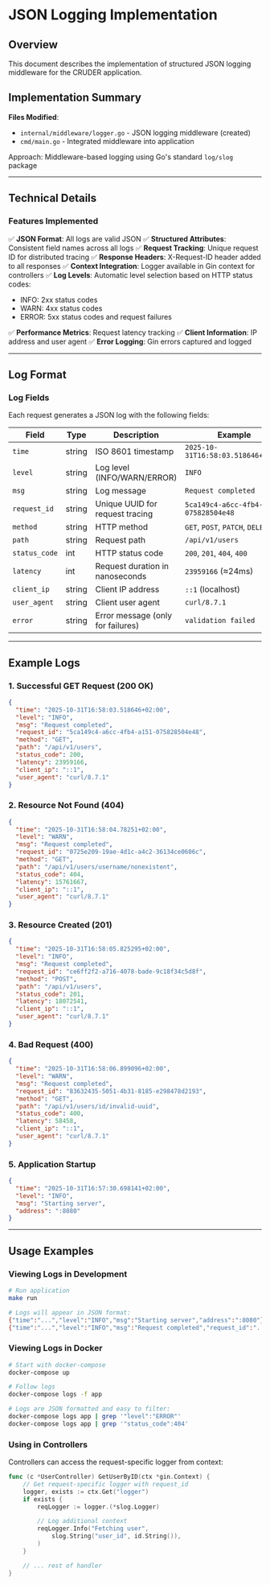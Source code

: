 # JSON Logging Implementation

## Overview

This document describes the implementation of structured JSON logging middleware for the CRUDER application.

## Implementation Summary

**Files Modified**:
- `internal/middleware/logger.go` - JSON logging middleware (created)
- `cmd/main.go` - Integrated middleware into application

Approach: Middleware-based logging using Go's standard `log/slog` package

---

## Technical Details


### Features Implemented

✅ **JSON Format**: All logs are valid JSON
✅ **Structured Attributes**: Consistent field names across all logs
✅ **Request Tracking**: Unique request ID for distributed tracing
✅ **Response Headers**: X-Request-ID header added to all responses
✅ **Context Integration**: Logger available in Gin context for controllers
✅ **Log Levels**: Automatic level selection based on HTTP status codes:
- INFO: 2xx status codes
- WARN: 4xx status codes
- ERROR: 5xx status codes and request failures

✅ **Performance Metrics**: Request latency tracking
✅ **Client Information**: IP address and user agent
✅ **Error Logging**: Gin errors captured and logged

---

## Log Format

### Log Fields

Each request generates a JSON log with the following fields:

| Field | Type | Description | Example |
|-------|------|-------------|---------|
| `time` | string | ISO 8601 timestamp | `2025-10-31T16:58:03.518646+02:00` |
| `level` | string | Log level (INFO/WARN/ERROR) | `INFO` |
| `msg` | string | Log message | `Request completed` |
| `request_id` | string | Unique UUID for request tracing | `5ca149c4-a6cc-4fb4-a151-075828504e48` |
| `method` | string | HTTP method | `GET`, `POST`, `PATCH`, `DELETE` |
| `path` | string | Request path | `/api/v1/users` |
| `status_code` | int | HTTP status code | `200`, `201`, `404`, `400` |
| `latency` | int | Request duration in nanoseconds | `23959166` (≈24ms) |
| `client_ip` | string | Client IP address | `::1` (localhost) |
| `user_agent` | string | Client user agent | `curl/8.7.1` |
| `error` | string | Error message (only for failures) | `validation failed` |

---

## Example Logs

### 1. Successful GET Request (200 OK)
```json
{
  "time": "2025-10-31T16:58:03.518646+02:00",
  "level": "INFO",
  "msg": "Request completed",
  "request_id": "5ca149c4-a6cc-4fb4-a151-075828504e48",
  "method": "GET",
  "path": "/api/v1/users",
  "status_code": 200,
  "latency": 23959166,
  "client_ip": "::1",
  "user_agent": "curl/8.7.1"
}
```

### 2. Resource Not Found (404)
```json
{
  "time": "2025-10-31T16:58:04.78251+02:00",
  "level": "WARN",
  "msg": "Request completed",
  "request_id": "0725e209-19ae-4d1c-a4c2-36134ce0606c",
  "method": "GET",
  "path": "/api/v1/users/username/nonexistent",
  "status_code": 404,
  "latency": 15761667,
  "client_ip": "::1",
  "user_agent": "curl/8.7.1"
}
```

### 3. Resource Created (201)
```json
{
  "time": "2025-10-31T16:58:05.825295+02:00",
  "level": "INFO",
  "msg": "Request completed",
  "request_id": "ce6ff2f2-a716-4078-bade-9c18f34c5d8f",
  "method": "POST",
  "path": "/api/v1/users",
  "status_code": 201,
  "latency": 18072541,
  "client_ip": "::1",
  "user_agent": "curl/8.7.1"
}
```

### 4. Bad Request (400)
```json
{
  "time": "2025-10-31T16:58:06.899096+02:00",
  "level": "WARN",
  "msg": "Request completed",
  "request_id": "83632435-5051-4b31-8185-e298478d2193",
  "method": "GET",
  "path": "/api/v1/users/id/invalid-uuid",
  "status_code": 400,
  "latency": 58458,
  "client_ip": "::1",
  "user_agent": "curl/8.7.1"
}
```

### 5. Application Startup
```json
{
  "time": "2025-10-31T16:57:30.698141+02:00",
  "level": "INFO",
  "msg": "Starting server",
  "address": ":8080"
}
```

---

## Usage Examples

### Viewing Logs in Development

```bash
# Run application
make run

# Logs will appear in JSON format:
{"time":"...","level":"INFO","msg":"Starting server","address":":8080"}
{"time":"...","level":"INFO","msg":"Request completed","request_id":"...","method":"GET","path":"/api/v1/users","status_code":200,...}
```

### Viewing Logs in Docker

```bash
# Start with docker-compose
docker-compose up

# Follow logs
docker-compose logs -f app

# Logs are JSON formatted and easy to filter:
docker-compose logs app | grep '"level":"ERROR"'
docker-compose logs app | grep '"status_code":404'
```

### Using in Controllers

Controllers can access the request-specific logger from context:

```go
func (c *UserController) GetUserByID(ctx *gin.Context) {
	// Get request-specific logger with request_id
	logger, exists := ctx.Get("logger")
	if exists {
		reqLogger := logger.(*slog.Logger)

		// Log additional context
		reqLogger.Info("Fetching user",
			slog.String("user_id", id.String()),
		)
	}

	// ... rest of handler
}
```

